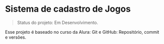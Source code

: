 <h1>Sistema de cadastro de Jogos</h1>

> Status do projeto: Em Desenvolvimento.

Esse projeto é baseado no curso da Alura: Git e GitHub: Repositório, commit e versões.
